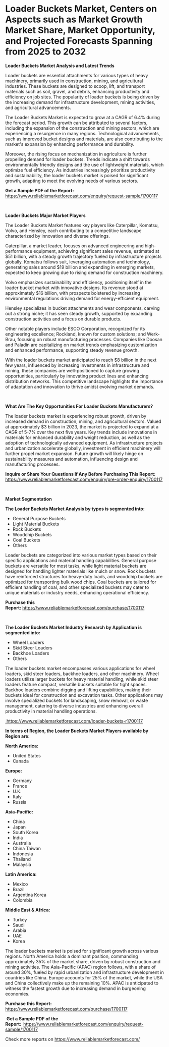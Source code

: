 <p><h1>Loader Buckets Market, Centers on Aspects such as Market Growth Market Share, Market Opportunity, and Projected Forecasts Spanning from 2025 to 2032</h1></p><p><strong>Loader Buckets Market Analysis and Latest Trends</strong></p>
<p><p>Loader buckets are essential attachments for various types of heavy machinery, primarily used in construction, mining, and agricultural industries. These buckets are designed to scoop, lift, and transport materials such as soil, gravel, and debris, enhancing productivity and efficiency on job sites. The popularity of loader buckets is being driven by the increasing demand for infrastructure development, mining activities, and agricultural advancements.</p><p>The Loader Buckets Market is expected to grow at a CAGR of 6.4% during the forecast period. This growth can be attributed to several factors, including the expansion of the construction and mining sectors, which are experiencing a resurgence in many regions. Technological advancements, such as improved bucket designs and materials, are also contributing to the market's expansion by enhancing performance and durability.</p><p>Moreover, the rising focus on mechanization in agriculture is further propelling demand for loader buckets. Trends indicate a shift towards environmentally friendly designs and the use of lightweight materials, which optimize fuel efficiency. As industries increasingly prioritize productivity and sustainability, the loader buckets market is poised for significant growth, adapting to meet the evolving needs of various sectors.</p></p>
<p><strong>Get a Sample PDF of the Report:&nbsp;</strong> <a href="https://www.reliablemarketforecast.com/enquiry/request-sample/1700117?utm_campaign=2296&utm_medium=2&utm_source=Github&utm_content=ia&utm_term=17022025&utm_id=loader-buckets">https://www.reliablemarketforecast.com/enquiry/request-sample/1700117</a></p>
<p>&nbsp;</p>
<p><strong>Loader Buckets Major Market Players</strong></p>
<p><p>The Loader Buckets Market features key players like Caterpillar, Komatsu, Volvo, and Hensley, each contributing to a competitive landscape characterized by innovation and diverse offerings. </p><p>Caterpillar, a market leader, focuses on advanced engineering and high-performance equipment, achieving significant sales revenue, estimated at $51 billion, with a steady growth trajectory fueled by infrastructure projects globally. Komatsu follows suit, leveraging automation and technology, generating sales around $19 billion and expanding in emerging markets, expected to keep growing due to rising demand for construction machinery.</p><p>Volvo emphasizes sustainability and efficiency, positioning itself in the loader bucket market with innovative designs. Its revenue stood at approximately $16 billion, with prospects bolstered by increasing environmental regulations driving demand for energy-efficient equipment. </p><p>Hensley specializes in bucket attachments and wear components, carving out a strong niche; it has seen steady growth, supported by expanding construction activities and a focus on durable products. </p><p>Other notable players include ESCO Corporation, recognized for its engineering excellence; Rockland, known for custom solutions; and Werk-Brau, focusing on robust manufacturing processes. Companies like Doosan and Paladin are capitalizing on market trends emphasizing customization and enhanced performance, supporting steady revenue growth.</p><p>With the loader buckets market anticipated to reach $8 billion in the next few years, influenced by increasing investments in infrastructure and mining, these companies are well-positioned to capture growing opportunities, particularly by innovating product lines and enhancing distribution networks. This competitive landscape highlights the importance of adaptation and innovation to thrive amidst evolving market demands.</p></p>
<p>&nbsp;</p>
<p><strong>What Are The Key Opportunities For Loader Buckets Manufacturers?</strong></p>
<p><p>The loader buckets market is experiencing robust growth, driven by increased demand in construction, mining, and agricultural sectors. Valued at approximately $3 billion in 2023, the market is projected to expand at a CAGR of 5-7% over the next five years. Key trends include innovations in materials for enhanced durability and weight reduction, as well as the adoption of technologically advanced equipment. As infrastructure projects and urbanization accelerate globally, investment in efficient machinery will further propel market expansion. Future growth will likely hinge on sustainability measures and automation, influencing design and manufacturing processes.</p></p>
<p><strong>Inquire or Share Your Questions If Any Before Purchasing This Report:</strong> <a href="https://www.reliablemarketforecast.com/enquiry/pre-order-enquiry/1700117?utm_campaign=2296&utm_medium=2&utm_source=Github&utm_content=ia&utm_term=17022025&utm_id=loader-buckets">https://www.reliablemarketforecast.com/enquiry/pre-order-enquiry/1700117</a></p>
<p>&nbsp;</p>
<p><strong>Market Segmentation</strong></p>
<p><strong>The Loader Buckets Market Analysis by types is segmented into:</strong></p>
<p><ul><li>General Purpose Buckets</li><li>Light Material Buckets</li><li>Rock Buckets</li><li>Woodchip Buckets</li><li>Coal Buckets</li><li>Others</li></ul></p>
<p><p>Loader buckets are categorized into various market types based on their specific applications and material handling capabilities. General purpose buckets are versatile for most tasks, while light material buckets are designed for handling lighter materials like mulch or snow. Rock buckets have reinforced structures for heavy-duty loads, and woodchip buckets are optimized for transporting bulk wood chips. Coal buckets are tailored for efficient handling of coal, and other specialized buckets may cater to unique materials or industry needs, enhancing operational efficiency.</p></p>
<p><strong>Purchase this Report:&nbsp;</strong><a href="https://www.reliablemarketforecast.com/purchase/1700117?utm_campaign=2296&utm_medium=2&utm_source=Github&utm_content=ia&utm_term=17022025&utm_id=loader-buckets">https://www.reliablemarketforecast.com/purchase/1700117</a></p>
<p>&nbsp;</p>
<p><strong>The Loader Buckets Market Industry Research by Application is segmented into:</strong></p>
<p><ul><li>Wheel Loaders</li><li>Skid Steer Loaders</li><li>Backhoe Loaders</li><li>Others</li></ul></p>
<p><p>The loader buckets market encompasses various applications for wheel loaders, skid steer loaders, backhoe loaders, and other machinery. Wheel loaders utilize larger buckets for heavy material handling, while skid steer loaders feature compact, versatile buckets suitable for tight spaces. Backhoe loaders combine digging and lifting capabilities, making their buckets ideal for construction and excavation tasks. Other applications may involve specialized buckets for landscaping, snow removal, or waste management, catering to diverse industries and enhancing overall productivity in material handling operations.</p></p>
<p><a href="https://www.reliablemarketforecast.com/loader-buckets-r1700117?utm_campaign=2296&utm_medium=2&utm_source=Github&utm_content=ia&utm_term=17022025&utm_id=loader-buckets">&nbsp;https://www.reliablemarketforecast.com/loader-buckets-r1700117</a></p>
<p><strong>In terms of Region, the Loader Buckets Market Players available by Region are:</strong></p>
<p>
    <p> <strong> North America: </strong>
        <ul>
            <li>United States</li>
            <li>Canada</li>
        </ul>
        </p> 
    <p> <strong> Europe: </strong>
        <ul>
            <li>Germany</li>
            <li>France</li>
            <li>U.K.</li>
            <li>Italy</li>
            <li>Russia</li>
        </ul>
        </p> 
    <p> <strong> Asia-Pacific: </strong>
        <ul>
            <li>China</li>
            <li>Japan</li>
            <li>South Korea</li>
            <li>India</li>
            <li>Australia</li>
            <li>China Taiwan</li>
            <li>Indonesia</li>
            <li>Thailand</li>
            <li>Malaysia</li>
        </ul>
        </p> 
    <p> <strong> Latin America: </strong>
        <ul>
            <li>Mexico</li>
            <li>Brazil</li>
            <li>Argentina Korea</li>
            <li>Colombia</li>
        </ul>
        </p> 
    <p> <strong> Middle East & Africa: </strong>
        <ul>
            <li>Turkey</li>
            <li>Saudi</li>
            <li>Arabia</li>
            <li>UAE</li>
            <li>Korea</li>
        </ul>
    </p>
    </p>
<p><p>The loader buckets market is poised for significant growth across various regions. North America holds a dominant position, commanding approximately 35% of the market share, driven by robust construction and mining activities. The Asia-Pacific (APAC) region follows, with a share of around 30%, fueled by rapid urbanization and infrastructure development in countries like China. Europe accounts for 25% of the market, while the USA and China collectively make up the remaining 10%. APAC is anticipated to witness the fastest growth due to increasing demand in burgeoning economies.</p></p>
<p><strong>Purchase this Report: </strong><a href="https://www.reliablemarketforecast.com/purchase/1700117?utm_campaign=2296&utm_medium=2&utm_source=Github&utm_content=ia&utm_term=17022025&utm_id=loader-buckets">https://www.reliablemarketforecast.com/purchase/1700117</a></p>
<p>&nbsp;<strong>Get a Sample PDF of the Report:&nbsp;&nbsp;</strong><a href="https://www.reliablemarketforecast.com/enquiry/request-sample/1700117?utm_campaign=2296&utm_medium=2&utm_source=Github&utm_content=ia&utm_term=17022025&utm_id=loader-buckets">https://www.reliablemarketforecast.com/enquiry/request-sample/1700117</a></p>
<p><strong></strong></p>
<p>Check more reports on <a href="https://www.reliablemarketforecast.com/?utm_campaign=2296&utm_medium=2&utm_source=Github&utm_content=ia&utm_term=17022025&utm_id=loader-buckets">https://www.reliablemarketforecast.com/</a></p>
